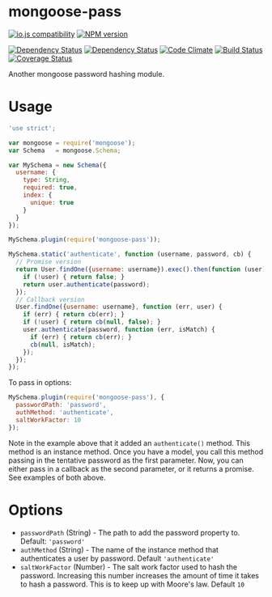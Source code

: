 # mongoose-pass

[![io.js compatibility](https://img.shields.io/badge/io.js-compatible-brightgreen.svg?style=flat)](https://iojs.org/)
[![NPM version](http://img.shields.io/npm/v/mongoose-pass.svg?style=flat)](https://www.npmjs.org/package/mongoose-pass)

[![Dependency Status](http://img.shields.io/david/ksmithut/mongoose-pass.svg?style=flat)](https://gemnasium.com/ksmithut/mongoose-pass)
[![Dependency Status](http://img.shields.io/david/dev/ksmithut/mongoose-pass.svg?style=flat)](https://gemnasium.com/ksmithut/mongoose-pass)
[![Code Climate](http://img.shields.io/codeclimate/github/ksmithut/mongoose-pass.svg?style=flat)](https://codeclimate.com/github/ksmithut/mongoose-pass)
[![Build Status](http://img.shields.io/travis/ksmithut/mongoose-pass.svg?style=flat)](https://travis-ci.org/ksmithut/mongoose-pass)
[![Coverage Status](http://img.shields.io/codeclimate/coverage/github/ksmithut/mongoose-pass.svg?style=flat)](https://codeclimate.com/github/ksmithut/mongoose-pass)

Another mongoose password hashing module.

# Usage

```javascript
'use strict';

var mongoose = require('mongoose');
var Schema   = mongoose.Schema;

var MySchema = new Schema({
  username: {
    type: String,
    required: true,
    index: {
      unique: true
    }
  }
});

MySchema.plugin(require('mongoose-pass'));

MySchema.static('authenticate', function (username, password, cb) {
  // Promise version
  return User.findOne({username: username}).exec().then(function (user) {
    if (!user) { return false; }
    return user.authenticate(password);
  });
  // Callback version
  User.findOne({username: username}, function (err, user) {
    if (err) { return cb(err); }
    if (!user) { return cb(null, false); }
    user.authenticate(password, function (err, isMatch) {
      if (err) { return cb(err); }
      cb(null, isMatch);
    });
  });
});
```

To pass in options:

```javascript
MySchema.plugin(require('mongoose-pass'), {
  passwordPath: 'password',
  authMethod: 'authenticate',
  saltWorkFactor: 10
});
```

Note in the example above that it added an `authenticate()` method. This method
is an instance method. Once you have a model, you call this method passing in
the tentative password as the first parameter. Now, you can either pass in a
callback as the second parameter, or it returns a promise. See examples of both
above.

# Options

* `passwordPath` (String) - The path to add the password property to. Default:
  `'password'`
* `authMethod` (String) - The name of the instance method that authenticates
  a user by password. Default `'authenticate'`
* `saltWorkFactor` (Number) - The salt work factor used to hash the password.
  Increasing this number increases the amount of time it takes to hash a
  password. This is to keep up with Moore's law. Default `10`
